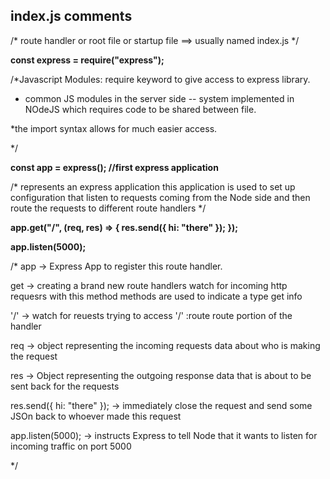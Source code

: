 ## index.js comments

/* route handler or root file or startup file
==> usually named index.js
*/

**const express = require("express");**

/*Javascript Modules:
require keyword to give access to express library.

* common JS modules in the server side -- system implemented in NOdeJS which requires
code to be shared between file.

*the import syntax allows for much easier access.

*/

**const app = express(); //first express application**

/* represents an express application
this application is used to set up configuration that
 listen to requests coming from the Node side and then route
 the requests to different route handlers */

**app.get("/", (req, res) => {
  res.send({ hi: "there" });
});**

**app.listen(5000);**

/*
app -> Express App to register this route handler.

get -> creating a brand new route handlers
      watch for incoming http requesrs with this method
      methods are used to indicate a type
      get info
      
'/' -> watch for reuests trying to access '/' :route
      route portion of the handler
      
req -> object representing the incoming requests
      data about who is making the request
      
res -> Object representing the outgoing response
      data that is about to be sent back for the requests
      
res.send({ hi: "there" }); -> immediately close the request
                            and send some JSOn back to whoever
                            made this request
                            
app.listen(5000); -> instructs Express to tell Node that it 
                    wants to listen for incoming traffic on port 5000

*/
